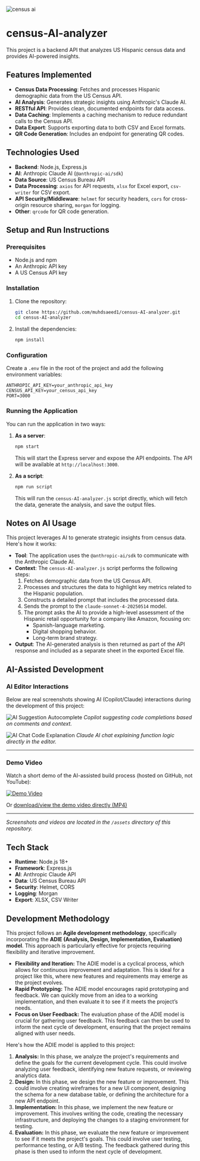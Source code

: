 ![census ai](https://github.com/user-attachments/assets/19e36b36-82a8-4c85-8cdd-9dbf71f3a38e)
# census-AI-analyzer

This project is a backend API that analyzes US Hispanic census data and provides AI-powered insights.

## Features Implemented

*   **Census Data Processing**: Fetches and processes Hispanic demographic data from the US Census API.
*   **AI Analysis**: Generates strategic insights using Anthropic's Claude AI.
*   **RESTful API**: Provides clean, documented endpoints for data access.
*   **Data Caching**: Implements a caching mechanism to reduce redundant calls to the Census API.
*   **Data Export**: Supports exporting data to both CSV and Excel formats.
*   **QR Code Generation**: Includes an endpoint for generating QR codes.

## Technologies Used

*   **Backend**: Node.js, Express.js
*   **AI**: Anthropic Claude AI (`@anthropic-ai/sdk`)
*   **Data Source**: US Census Bureau API
*   **Data Processing**: `axios` for API requests, `xlsx` for Excel export, `csv-writer` for CSV export.
*   **API Security/Middleware**: `helmet` for security headers, `cors` for cross-origin resource sharing, `morgan` for logging.
*   **Other**: `qrcode` for QR code generation.

## Setup and Run Instructions

### Prerequisites

*   Node.js and npm
*   An Anthropic API key
*   A US Census API key

### Installation

1.  Clone the repository:
    ```bash
    git clone https://github.com/muhdsaeed1/census-AI-analyzer.git
    cd census-AI-analyzer
    ```

2.  Install the dependencies:
    ```bash
    npm install
    ```

### Configuration

Create a `.env` file in the root of the project and add the following environment variables:

```
ANTHROPIC_API_KEY=your_anthropic_api_key
CENSUS_API_KEY=your_census_api_key
PORT=3000
```

### Running the Application

You can run the application in two ways:

1.  **As a server**:
    ```bash
    npm start
    ```
    This will start the Express server and expose the API endpoints. The API will be available at `http://localhost:3000`.

2.  **As a script**:
    ```bash
    npm run script
    ```
    This will run the `census-AI-analyzer.js` script directly, which will fetch the data, generate the analysis, and save the output files.

## Notes on AI Usage

This project leverages AI to generate strategic insights from census data. Here's how it works:

*   **Tool**: The application uses the `@anthropic-ai/sdk` to communicate with the Anthropic Claude AI.
*   **Context**: The `census-AI-analyzer.js` script performs the following steps:
    1.  Fetches demographic data from the US Census API.
    2.  Processes and structures the data to highlight key metrics related to the Hispanic population.
    3.  Constructs a detailed prompt that includes the processed data.
    4.  Sends the prompt to the `claude-sonnet-4-20250514` model.
    5.  The prompt asks the AI to provide a high-level assessment of the Hispanic retail opportunity for a company like Amazon, focusing on:
        *   Spanish-language marketing.
        *   Digital shopping behavior.
        *   Long-term brand strategy.
*   **Output**: The AI-generated analysis is then returned as part of the API response and included as a separate sheet in the exported Excel file.

## AI-Assisted Development

### AI Editor Interactions

Below are real screenshots showing AI (Copilot/Claude) interactions during the development of this project:

![AI Suggestion Autocomplete](https://github.com/muhdsaeed1/census-AI-analyzer/assets/ai-suggestion-autocomplete.png)
*Copilot suggesting code completions based on comments and context.*

![AI Chat Code Explanation](https://github.com/muhdsaeed1/census-AI-analyzer/assets/ai-chat-explanation.png)
*Claude AI chat explaining function logic directly in the editor.*

---

### Demo Video

Watch a short demo of the AI-assisted build process (hosted on GitHub, not YouTube):

[![Demo Video](https://github.com/muhdsaeed1/census-AI-analyzer/assets/demo-thumbnail.png)](https://github.com/muhdsaeed1/census-AI-analyzer/assets/demo-video.mp4)

Or [download/view the demo video directly (MP4)](https://github.com/muhdsaeed1/census-AI-analyzer/assets/demo-video.mp4)

---

*Screenshots and videos are located in the `/assets` directory of this repository.*

## Tech Stack

- **Runtime**: Node.js 18+
- **Framework**: Express.js
- **AI**: Anthropic Claude API
- **Data**: US Census Bureau API
- **Security**: Helmet, CORS
- **Logging**: Morgan
- **Export**: XLSX, CSV Writer


## Development Methodology

This project follows an **Agile development methodology**, specifically incorporating the **ADIE (Analysis, Design, Implementation, Evaluation) model**. This approach is particularly effective for projects requiring flexibility and iterative improvement.

*   **Flexibility and Iteration:** The ADIE model is a cyclical process, which allows for continuous improvement and adaptation. This is ideal for a project like this, where new features and requirements may emerge as the project evolves.
*   **Rapid Prototyping:** The ADIE model encourages rapid prototyping and feedback. We can quickly move from an idea to a working implementation, and then evaluate it to see if it meets the project’s needs.
*   **Focus on User Feedback:** The evaluation phase of the ADIE model is crucial for gathering user feedback. This feedback can then be used to inform the next cycle of development, ensuring that the project remains aligned with user needs.

Here's how the ADIE model is applied to this project:

1.  **Analysis:** In this phase, we analyze the project's requirements and define the goals for the current development cycle. This could involve analyzing user feedback, identifying new feature requests, or reviewing analytics data.
2.  **Design:** In this phase, we design the new feature or improvement. This could involve creating wireframes for a new UI component, designing the schema for a new database table, or defining the architecture for a new API endpoint.
3.  **Implementation:** In this phase, we implement the new feature or improvement. This involves writing the code, creating the necessary infrastructure, and deploying the changes to a staging environment for testing.
4.  **Evaluation:** In this phase, we evaluate the new feature or improvement to see if it meets the project's goals. This could involve user testing, performance testing, or A/B testing. The feedback gathered during this phase is then used to inform the next cycle of development.
